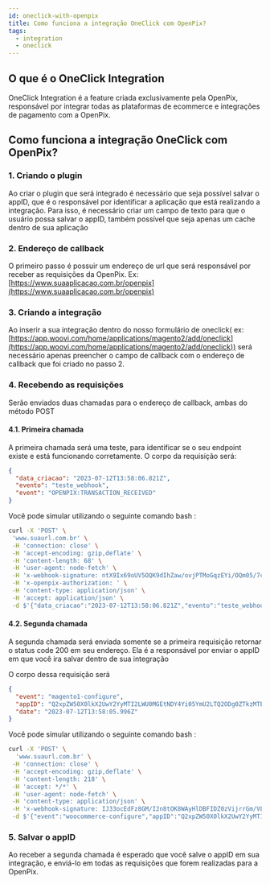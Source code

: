 ```yaml
---
id: oneclick-with-openpix
title: Como funciona a integração OneClick com OpenPix?
tags:
  - integration
  - oneclick
---
```


## O que é o OneClick Integration

OneClick Integration é a feature criada exclusivamente pela OpenPix, responsável por integrar todas as plataformas de ecommerce e integrações de pagamento com a OpenPix.

## Como funciona a integração OneClick com OpenPix?

### 1. Criando o plugin

Ao criar o plugin que será integrado é necessário que seja possível salvar o appID, que é o responsável por identificar a aplicação que está realizando a integração. Para isso, é necessário criar um campo de texto para que o usuário possa salvar o appID, também possível que seja apenas um cache dentro de sua aplicação

### 2. Endereço de callback

O primeiro passo é possuir um endereço de url que será responsável por receber as requisições da OpenPix.
Ex: [https://www.suaaplicacao.com.br/openpix](https://www.suaaplicacao.com.br/openpix)

### 3. Criando a integração

Ao inserir a sua integração dentro do nosso formulário de oneclick( ex: [https://app.woovi.com/home/applications/magento2/add/oneclick](https://app.woovi.com/home/applications/magento2/add/oneclick)) será necessário apenas preencher o campo de callback com o endereço de callback que foi criado no passo 2.

### 4. Recebendo as requisições

Serão enviados duas chamadas para o endereço de callback, ambas do método POST

#### 4.1. Primeira chamada

A primeira chamada será uma teste, para identificar se o seu endpoint existe e está funcionando corretamente. O corpo da requisição será:

```json
{
  "data_criacao": "2023-07-12T13:58:06.821Z",
  "evento": "teste_webhook",
  "event": "OPENPIX:TRANSACTION_RECEIVED"
}
```

Você pode simular utilizando o seguinte comando bash :

```bash
curl -X 'POST' \
 'www.suaurl.com.br' \
 -H 'connection: close' \
 -H 'accept-encoding: gzip,deflate' \
 -H 'content-length: 68' \
 -H 'user-agent: node-fetch' \
 -H 'x-webhook-signature: ntX9Ix69oUV5OQK9dIhZaw/ovjPTMoGqzEYi/OQm05/7ceMQhj7wOvhkHYgP6Q4aLeeBeRxpaAtglR3V19YXyPvqr412RSJ40EGAe+OG8QIkc4RqYP4g7krINNQJOPZ1JSY3qLoIEX0SLRjAunOabnw+P05Xrizi5Fgn4YzkuoE=' \
 -H 'x-openpix-authorization: ' \
 -H 'content-type: application/json' \
 -H 'accept: application/json' \
 -d $'{"data_criacao":"2023-07-12T13:58:06.821Z","evento":"teste_webhook","event":"OPENPIX:TRANSACTION_RECEIVED"}'
 ```

#### 4.2. Segunda chamada

A segunda chamada será enviada somente se a primeira requisição retornar o status code 200 em seu endereço.
Ela é a responsável por enviar o appID em que você ira salvar dentro de sua integração

O corpo dessa requisição será

```json
{
  "event": "magento1-configure",
  "appID": "Q2xpZW50X0lkX2UwY2YyMTI2LWU0MGEtNDY4Yi05YmU2LTQ2ODg0ZTkzMTEwMDpDbGllbnRfU2VjcmV0XzQ1VUJYaU5VM2E1SGEvNnZTOGtCeEgzR1pRL0dOSmc0bTQ5ZGkyZ1g0bHc9",
  "date": "2023-07-12T13:58:05.996Z"
}
```

Você pode simular utilizando o seguinte comando bash :

```bash
curl -X 'POST' \
  'www.suaurl.com.br' \
 -H 'connection: close' \
 -H 'accept-encoding: gzip,deflate' \
 -H 'content-length: 218' \
 -H 'accept: */*' \
 -H 'user-agent: node-fetch' \
 -H 'content-type: application/json' \
 -H 'x-webhook-signature: IJ33ocEdFz8GM/I2n8tOK8WAyHlDBFIDZ0zVijrrGm/VL8K3AiFrIwNSbxSk0ZRX2hD5FTwmFOaToJd/4YD75j8rhl8alIRx+CjtJ4kJK5svpdTwia5fV2bTNp0MQV6VXnZM5cj26H7it3CCVq5dhtbcMcyBLfY96iQ6CvT9CKs=' \
 -d $'{"event":"woocommerce-configure","appID":"Q2xpZW50X0lkX2UwY2YyMTI2LWU0MGEtNDY4Yi05YmU2LTQ2ODg0ZTkzMTEwMDpDbGllbnRfU2VjcmV0XzQ1VUJYaU5VM2E1SGEvNnZTOGtCeEgzR1pRL0dOSmc0bTQ5ZGkyZ1g0bHc9","date":"2023-07-12T13:58:05.996Z"}'
 ```

### 5. Salvar o appID

Ao receber a segunda chamada é esperado que você salve o appID em sua integração, e enviá-lo em todas as requisições que forem realizadas para a OpenPix.
